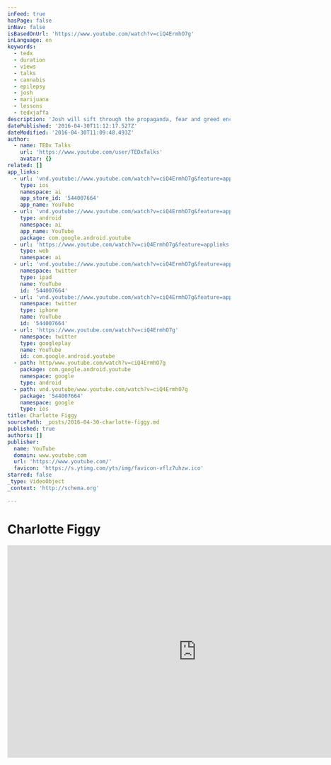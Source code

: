 ```yaml
---
inFeed: true
hasPage: false
inNav: false
isBasedOnUrl: 'https://www.youtube.com/watch?v=ciQ4ErmhO7g'
inLanguage: en
keywords:
  - tedx
  - duration
  - views
  - talks
  - cannabis
  - epilepsy
  - josh
  - marijuana
  - lessons
  - tedxjaffa
description: 'Josh will sift through the propaganda, fear and greed encompassing medical marijuana. Recently featured on CNN, Josh and his brothers developed a non-psychotropic strain of marijuana which is drastically reducing seizures for many pediatric epilepsy patients in Colorado.'
datePublished: '2016-04-30T11:12:17.527Z'
dateModified: '2016-04-30T11:09:48.493Z'
author:
  - name: TEDx Talks
    url: 'https://www.youtube.com/user/TEDxTalks'
    avatar: {}
related: []
app_links:
  - url: 'vnd.youtube://www.youtube.com/watch?v=ciQ4ErmhO7g&feature=applinks'
    type: ios
    namespace: ai
    app_store_id: '544007664'
    app_name: YouTube
  - url: 'vnd.youtube://www.youtube.com/watch?v=ciQ4ErmhO7g&feature=applinks'
    type: android
    namespace: ai
    app_name: YouTube
    package: com.google.android.youtube
  - url: 'https://www.youtube.com/watch?v=ciQ4ErmhO7g&feature=applinks'
    type: web
    namespace: ai
  - url: 'vnd.youtube://www.youtube.com/watch?v=ciQ4ErmhO7g&feature=applinks'
    namespace: twitter
    type: ipad
    name: YouTube
    id: '544007664'
  - url: 'vnd.youtube://www.youtube.com/watch?v=ciQ4ErmhO7g&feature=applinks'
    namespace: twitter
    type: iphone
    name: YouTube
    id: '544007664'
  - url: 'https://www.youtube.com/watch?v=ciQ4ErmhO7g'
    namespace: twitter
    type: googleplay
    name: YouTube
    id: com.google.android.youtube
  - path: http/www.youtube.com/watch?v=ciQ4ErmhO7g
    package: com.google.android.youtube
    namespace: google
    type: android
  - path: vnd.youtube/www.youtube.com/watch?v=ciQ4ErmhO7g
    package: '544007664'
    namespace: google
    type: ios
title: Charlotte Figgy
sourcePath: _posts/2016-04-30-charlotte-figgy.md
published: true
authors: []
publisher:
  name: YouTube
  domain: www.youtube.com
  url: 'https://www.youtube.com/'
  favicon: 'https://s.ytimg.com/yts/img/favicon-vflz7uhzw.ico'
starred: false
_type: VideoObject
_context: 'http://schema.org'

---
```

# Charlotte Figgy

<iframe src="https://cdn.embedly.com/widgets/media.html?src=https%3A%2F%2Fwww.youtube.com%2Fembed%2FciQ4ErmhO7g%3Ffeature%3Doembed&amp;url=https%3A%2F%2Fwww.youtube.com%2Fwatch%3Fv%3DciQ4ErmhO7g&amp;image=https%3A%2F%2Fi.ytimg.com%2Fvi%2FciQ4ErmhO7g%2Fhqdefault.jpg&amp;key=b7d04c9b404c499eba89ee7072e1c4f7&amp;type=text%2Fhtml&amp;schema=youtube" width="854" height="480" scrolling="no" frameborder="0" allowfullscreen="" style=""></iframe>